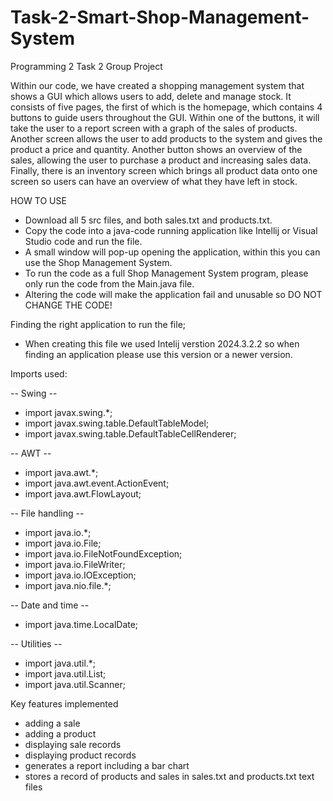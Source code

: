 # Task-2-Smart-Shop-Management-System
Programming 2 Task 2 Group Project

Within our code, we have created a shopping management system that shows a GUI which allows users to add, delete and manage stock. It consists of five pages, the first of which is the homepage, which contains 4 buttons to guide users throughout the GUI. Within one of the buttons, it will take the user to a report screen with a graph of the sales of products. Another screen allows the user to add products to the system and gives the product a price and quantity. Another button shows an overview of the sales, allowing the user to purchase a product and increasing sales data. Finally, there is an inventory screen which brings all product data onto one screen so users can have an overview of what they have left in stock. 

HOW TO USE 
- Download all 5 src files, and both sales.txt and products.txt.
- Copy the code into a java-code running application like Intellij or Visual Studio code and run the file. 
- A small window will pop-up opening the application, within this you can use the Shop Management System.
- To run the code as a full Shop Management System program, please only run the code from the Main.java file.
- Altering the code will make the application fail and unusable so DO NOT CHANGE THE CODE!

Finding the right application to run the file;
- When creating this file we used Intelij verstion 2024.3.2.2 so when finding an application please use this version or a newer version.


Imports used:

-- Swing --
- import javax.swing.*;
- import javax.swing.table.DefaultTableModel;
- import javax.swing.table.DefaultTableCellRenderer;

-- AWT --
- import java.awt.*;
- import java.awt.event.ActionEvent;
- import java.awt.FlowLayout;

-- File handling --
- import java.io.*;
- import java.io.File;
- import java.io.FileNotFoundException;
- import java.io.FileWriter;
- import java.io.IOException;
- import java.nio.file.*;

-- Date and time --
- import java.time.LocalDate;

-- Utilities --
- import java.util.*;
- import java.util.List;
- import java.util.Scanner;


Key features implemented 
- adding a sale
- adding a product
- displaying sale records
- displaying product records
- generates a report including a bar chart
- stores a record of products and sales in sales.txt and products.txt text files
